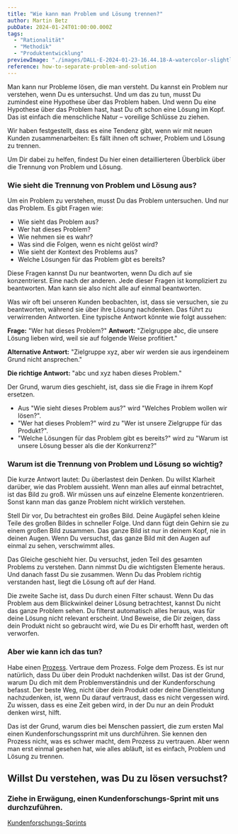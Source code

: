 ```yaml
---
title: "Wie kann man Problem und Lösung trennen?"
author: Martin Betz
pubDate: 2024-01-24T01:00:00.000Z
tags:
  - "Rationalität"
  - "Methodik"
  - "Produktentwicklung"
previewImage: "./images/DALL·E-2024-01-23-16.44.18-A-watercolor-slightly-geometric-styled-painting-depicting-a-magnifying-glass-and-a-cogwheel-crushing-into-each-other.-This-scene-symbolizes-the-confl.png"
reference: how-to-separate-problem-and-solution
---
```


Man kann nur Probleme lösen, die man versteht. Du kannst ein Problem nur verstehen, wenn Du es untersuchst. Und um das zu tun, musst Du zumindest eine Hypothese über das Problem haben. Und wenn Du eine Hypothese über das Problem hast, hast Du oft schon eine Lösung im Kopf. Das ist einfach die menschliche Natur – voreilige Schlüsse zu ziehen.

Wir haben festgestellt, dass es eine Tendenz gibt, wenn wir mit neuen Kunden zusammenarbeiten: Es fällt ihnen oft schwer, Problem und Lösung zu trennen.

Um Dir dabei zu helfen, findest Du hier einen detaillierteren Überblick über die Trennung von Problem und Lösung.

### Wie sieht die Trennung von Problem und Lösung aus?

Um ein Problem zu verstehen, musst Du das Problem untersuchen. Und nur das Problem. Es gibt Fragen wie:

- Wie sieht das Problem aus?
- Wer hat dieses Problem?
- Wie nehmen sie es wahr?
- Was sind die Folgen, wenn es nicht gelöst wird?
- Wie sieht der Kontext des Problems aus?
- Welche Lösungen für das Problem gibt es bereits?

Diese Fragen kannst Du nur beantworten, wenn Du dich auf sie konzentrierst. Eine nach der anderen. Jede dieser Fragen ist kompliziert zu beantworten. Man kann sie also nicht alle auf einmal beantworten.

Was wir oft bei unseren Kunden beobachten, ist, dass sie versuchen, sie zu beantworten, während sie über ihre Lösung nachdenken. Das führt zu verwirrenden Antworten. Eine typische Antwort könnte wie folgt aussehen:

**Frage:** "Wer hat dieses Problem?"
**Antwort:** "Zielgruppe abc, die unsere Lösung lieben wird, weil sie auf folgende Weise profitiert."

**Alternative Antwort:** "Zielgruppe xyz, aber wir werden sie aus irgendeinem Grund nicht ansprechen."

**Die richtige Antwort:** "abc und xyz haben dieses Problem."

Der Grund, warum dies geschieht, ist, dass sie die Frage in ihrem Kopf ersetzen.

- Aus "Wie sieht dieses Problem aus?" wird "Welches Problem wollen wir lösen?".
- "Wer hat dieses Problem?" wird zu "Wer ist unsere Zielgruppe für das Produkt?".
- "Welche Lösungen für das Problem gibt es bereits?" wird zu "Warum ist unsere Lösung besser als die der Konkurrenz?"

### Warum ist die Trennung von Problem und Lösung so wichtig?

Die kurze Antwort lautet: Du überlastest dein Denken. Du willst Klarheit darüber, wie das Problem aussieht. Wenn man alles auf einmal betrachtet, ist das Bild zu groß. Wir müssen uns auf einzelne Elemente konzentrieren. Sonst kann man das ganze Problem nicht wirklich verstehen.

Stell Dir vor, Du betrachtest ein großes Bild. Deine Augäpfel sehen kleine Teile des großen Bildes in schneller Folge. Und dann fügt dein Gehirn sie zu einem großen Bild zusammen. Das ganze Bild ist nur in deinem Kopf, nie in deinen Augen. Wenn Du versuchst, das ganze Bild mit den Augen auf einmal zu sehen, verschwimmt alles.

Das Gleiche geschieht hier. Du versuchst, jeden Teil des gesamten Problems zu verstehen. Dann nimmst Du die wichtigsten Elemente heraus. Und danach fasst Du sie zusammen. Wenn Du das Problem richtig verstanden hast, liegt die Lösung oft auf der Hand.

Die zweite Sache ist, dass Du durch einen Filter schaust. Wenn Du das Problem aus dem Blickwinkel deiner Lösung betrachtest, kannst Du nicht das ganze Problem sehen. Du filterst automatisch alles heraus, was für deine Lösung nicht relevant erscheint. Und Beweise, die Dir zeigen, dass dein Produkt nicht so gebraucht wird, wie Du es Dir erhofft hast, werden oft verworfen.

### Aber wie kann ich das tun?

Habe einen [Prozess](/blog/wie-man-kundenforschung-beschleunigt/). Vertraue dem Prozess. Folge dem Prozess. Es ist nur natürlich, dass Du über dein Produkt nachdenken willst. Das ist der Grund, warum Du dich mit dem Problemverständnis und der Kundenforschung befasst. Der beste Weg, nicht über dein Produkt oder deine Dienstleistung nachzudenken, ist, wenn Du darauf vertraust, dass es nicht vergessen wird. Zu wissen, dass es eine Zeit geben wird, in der Du nur an dein Produkt denken wirst, hilft.

Das ist der Grund, warum dies bei Menschen passiert, die zum ersten Mal einen Kundenforschungssprint mit uns durchführen. Sie kennen den Prozess nicht, was es schwer macht, dem Prozess zu vertrauen. Aber wenn man erst einmal gesehen hat, wie alles abläuft, ist es einfach, Problem und Lösung zu trennen.

## Willst Du verstehen, was Du zu lösen versuchst?

### Ziehe in Erwägung, einen Kundenforschungs-Sprint mit uns durchzuführen.

[Kundenforschungs-Sprints](/leistungen/customer-research-sprints/)
